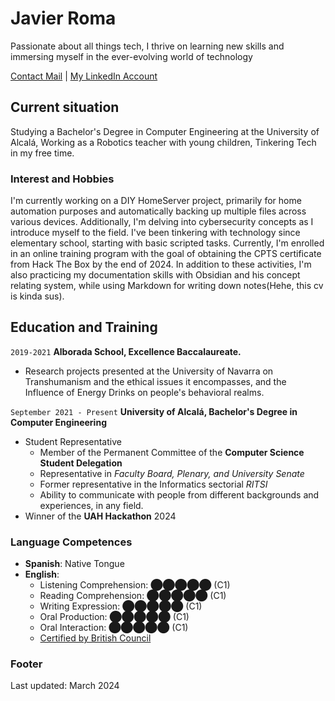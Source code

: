 <!---
layout: cv
title: Javier Roma Rodríguez
--->
# Javier Roma
Passionate about all things tech, I thrive on learning new skills and immersing myself in the ever-evolving world of technology

<div id="Contact">
<a href="javierromarod@gmail.com">Contact Mail</a>
| <a href="https://www.linkedin.com/in/javier-roma-40640218b/">My LinkedIn Account</a>
</div>


## Current situation

Studying a Bachelor's Degree in Computer Engineering at the University of Alcalá, Working as a Robotics teacher with young children, Tinkering Tech in my free time.

### Interest and Hobbies

I'm currently working on a DIY HomeServer project, primarily for home automation purposes and automatically backing up multiple files across various devices. Additionally, I'm delving into cybersecurity concepts as I introduce myself to the field. I've been tinkering with technology since elementary school, starting with basic scripted tasks. Currently, I'm enrolled in an online training program with the goal of obtaining the CPTS certificate from Hack The Box by the end of 2024. In addition to these activities, I'm also practicing my documentation skills with Obsidian and his concept relating system, while using Markdown for writing down notes(Hehe, this cv is kinda sus).

## Education and Training

`2019-2021`
__Alborada School, Excellence Baccalaureate.__

- Research projects presented at the University of Navarra on Transhumanism and the ethical issues it encompasses, and the Influence of Energy Drinks on people's behavioral realms.

`September 2021 - Present`
__University of Alcalá, Bachelor's Degree in Computer Engineering__

- Student Representative
  - Member of the Permanent Committee of the **Computer Science Student Delegation**
  - Representative in *Faculty Board, Plenary, and University Senate*
  - Former representative in the Informatics sectorial *RITSI*
  - Ability to communicate with people from different backgrounds and experiences, in any field.
- Winner of the **UAH Hackathon** 2024

### Language Competences

- **Spanish**: Native Tongue
- **English**:
  - Listening Comprehension: &#11044;&#11044;&#11044;&#11044;&#11044; (C1)
  - Reading Comprehension: &#11044;&#11044;&#11044;&#11044;&#11044; (C1)
  - Writing Expression: &#11044;&#11044;&#11044;&#11044;&#11044; (C1)
  - Oral Production: &#11044;&#11044;&#11044;&#11044;&#11044; (C1)
  - Oral Interaction: &#11044;&#11044;&#11044;&#11044;&#11044; (C1)
  - <a href="https://credentials.britishcouncil.org/6de842a0-f25b-4845-8412-f0fbc205a7b3?key=fdb0a475d14adf0453c031e47bccfee95608e9d28fe1903798bd029cde860fd2">Certified by British Council</a>





### Footer

Last updated: March 2024


